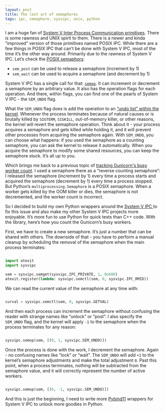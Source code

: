 ```yaml
---
layout: post
title: The lost art of semaphores
tags: ipc, semaphore, sysvipc, unix, python
---
```


I am a huge fan of [System V Inter Process Communication primitives](https://man7.org/linux/man-pages/man7/svipc.7.html). There is some rawness and UNIX spirit to them. There is a newer and kinda “improved” version of those primitives named POSIX IPC. While there are a few things in POSIX IPC that can’t be done with System V IPC, most of the time it’s the other way around. Primarily due to the rawness of System V IPC. Let’s check the [POSIX semaphors](https://man7.org/linux/man-pages/man7/sem_overview.7.html):

* `sem_post` can be used to release a semaphore (increment by 1)
* `sem_wait` can be used to acquire a semaphore (and decrement by 1)

System V IPC has a single call for that: [`semop`](https://man7.org/linux/man-pages/man2/semop.2.html). It can increment or decrement a semaphore by an arbitrary value. It also has the operation flags for each operation. And there, within flags, you can find one of the pearls of System V IPC - the `SEM_UNDO` flag.

What the `SEM_UNDO` flag does is add the operation to an [“undo list” within the kernel](https://github.com/torvalds/linux/blob/50c19e20ed2ef359cf155a39c8462b0a6351b9fa/ipc/sem.c#L2415). Whenever the process terminates because of natural causes or is brutally killed by `SIGTERM`, `SIGKILL`, out-of-memory killer, or other reasons, the kernel will revert the semaphore operation. Think about it - your process acquires a semaphore and gets killed while holding it, and it will prevent other processes from acquiring the semaphore again. With `SEM_UNDO`, you can choose what happens: if you used the semaphore as a counting semaphore, you can ask the kernel to release it automatically. When you acquire the semaphore to modify some shared resources, you can keep the semaphore stuck. It’s all up to you.

Which brings me back to a previous topic of [tracking Gunicorn's busy worker count](https://aivarsk.com/2025/08/26/gunicorn-busy-workers/). I used a semaphore there as a “reverse counting semaphore”: I released the semaphore (increment by 1) every time a process starts and acquired the semaphore (decrement by 1) every time a process stopped. But Python’s `multiprocessing.Semaphore` is a POSIX semaphore. When a worker gets killed by the OOM killer or dies, the semaphore is not decremented, and the worker count is incorrect.

So I decided to build my own Python wrappers around the [System V IPC ](https://github.com/aivarsk/sysvipc-python) to fix this issue and also make my other System V IPC projects more enjoyable. It’s more fun to use Python for quick tests than C++ code. With the library, here’s how you count the Gunicorn’s busy workers.

First, we have to create a new semaphore. It’s just a number that can be shared with others. The downside of that - you have to perform a manual cleanup by scheduling the removal of the semaphore when the main process terminates:

```python

import atexit
import sysvipc

sem = sysvipc.semget(sysvipc.IPC_PRIVATE, 1, 0o600)
atexit.register(lambda: sysvipc.semctl(sem, 0, sysvipc.IPC_RMID))

```

We can read the current value of the semaphore at any time with:

```python

curval = sysvipc.semctl(sem, 0, sysvipc.GETVAL)

```

And then each process can increment the semaphore without confusing the reader with strange names like “unlock” or “post”. I also specify the `SEM_UNDO` flag, and the kernel will apply `-1` to the semaphore when the process terminates for any reason:

```python

sysvipc.semop(sem, [(0, 1, sysvipc.SEM_UNDO)])

```

Once the process is done with the work, I decrement the semaphore. Again - no confusing names like “lock” or “wait”. The `SEM_UNDO` will add `+1` to the kernel’s semaphore adjustments and make the total adjustment `0`. Past this point, when a process terminates, nothing will be subtracted from the semaphore value, and it will correctly represent the number of active workers.

```python

sysvipc.semop(sem, [(0, -1, sysvipc.SEM_UNDO)])

```

And this is just the beginning, I need to write more [Pybind11](http://pybind11.com/) wrappers for System V IPC to unlock more goodies in Python.
